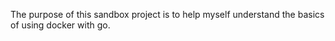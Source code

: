 The purpose of this sandbox project is to help myself understand the basics of using docker with go. 